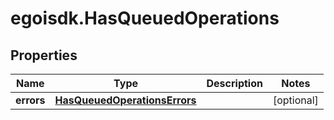 # egoisdk.HasQueuedOperations

## Properties

Name | Type | Description | Notes
------------ | ------------- | ------------- | -------------
**errors** | [**HasQueuedOperationsErrors**](HasQueuedOperationsErrors.md) |  | [optional] 


